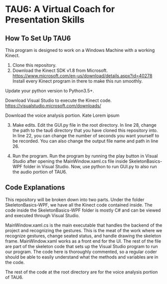 # TAU6: A Virtual Coach for Presentation Skills

## How To Set Up TAU6

This program is designed to work on a Windows Machine with a working Kinect. 

1) Clone this repository. 
2) Download the Kinect SDK v1.8 from Microsoft.
https://www.microsoft.com/en-us/download/details.aspx?id=40278
Install every Kinect program in there to make this run smoothly.

Update your python version to Python3.5+.

Download Visual Studio to execute the Kinect code.
https://visualstudio.microsoft.com/downloads/

Download the voice analysis portion.
Kate Lorem ipsum



3) Make edits.
Edit the GUI.py file in the root directory. In line 28, change the path to the tau6 directory that you have cloned this repository into.
In line 22, you can change the number of seconds you want yourself to be recorded. You can also change the output file name and path in line 26.

3) Run the program.
Run the program by running the play button in Visual Studio after opening the MainWindow.xaml.cs file inside SkeletonBasics-WPF folder in Visual Studio.
Now, use python to run GUI.py to also run the audio portion of TAU6.


## Code Explanations
This repository will be broken down into two parts. 
Under the folder SkeletonBasics-WPF, we have all the Kinect code contained inside. 
The code inside the SkeletonBasics-WPF folder is mostly C# and can be viewed and executed through Visual Studio.

MainWindow.xaml.cs is the main executable that handles the backend of the project and recognizing the gestures. 
This is the meat of the work where we recognize gestures, change seated status, and handle drawing the skeleton frame.
MainWindow.xaml works as a front end for the UI. The rest of the file are part of the skeleton code that sets up the Visual Studio program to run
our program.
The code here is thoroughly commented, so a regular coder should be able to easily understand what the methods and variables are in the code.

The rest of the code at the root directory are for the voice analysis portion of TAU6.

